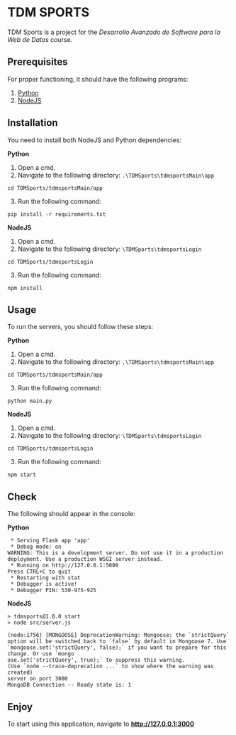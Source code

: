 # TDM SPORTS
TDM Sports is a project for the _Desarrollo Avanzado de Software para la Web de Datos_ course.

## Prerequisites
For proper functioning, it should have the following programs:
1. [Python](https://www.python.org/downloads/)
2. [NodeJS](https://nodejs.org/en/download/)

## Installation
You need to install both NodeJS and Python dependencies:

**Python**
1. Open a cmd.
2. Navigate to the following directory: `.\TDMSports\tdmsportsMain\app`
```
cd TDMSports/tdmsportsMain/app
```
3. Run the following command:
```
pip install -r requirements.txt
```

**NodeJS**
1. Open a cmd.
2. Navigate to the following directory: `\TDMSports\tdmsportsLogin`
```
cd TDMSports/tdmsportsLogin
```
3. Run the following command:
```
npm install
```

## Usage
To run the servers, you should follow these steps:

**Python** 
1. Open a cmd.
2. Navigate to the following directory: `.\TDMSports\tdmsportsMain\app`
```
cd TDMSports/tdmsportsMain/app
```
3. Run the following command:
```
python main.py
```

**NodeJS** 
1. Open a cmd.
2. Navigate to the following directory: `\TDMSports\tdmsportsLogin`
```
cd TDMSports/tdmsportsLogin
```
3. Run the following command:
```
npm start
```
## Check
The following should appear in the console:

**Python**
```
 * Serving Flask app 'app'
 * Debug mode: on
WARNING: This is a development server. Do not use it in a production deployment. Use a production WSGI server instead.
 * Running on http://127.0.0.1:5000
Press CTRL+C to quit
 * Restarting with stat
 * Debugger is active!
 * Debugger PIN: 530-975-925
```

**NodeJS**
```
> tdmsports@1.0.0 start
> node src/server.js

(node:1756) [MONGOOSE] DeprecationWarning: Mongoose: the `strictQuery` option will be switched back to `false` by default in Mongoose 7. Use `mongoose.set('strictQuery', false);` if you want to prepare for this change. Or use `mongo
ose.set('strictQuery', true);` to suppress this warning.
(Use `node --trace-deprecation ...` to show where the warning was created)
server on port 3000
MongoDB Connection -- Ready state is: 1
```

## Enjoy
To start using this application, navigate to **http://127.0.0.1:3000**

